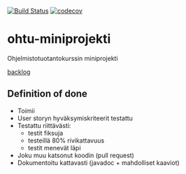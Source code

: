 [![Build Status](https://travis-ci.org/anonOstrich/ohtu-miniprojekti.svg?branch=master)](https://travis-ci.org/anonOstrich/ohtu-miniprojekti)
[![codecov](https://codecov.io/gh/anonOstrich/ohtu-miniprojekti/branch/master/graph/badge.svg)](https://codecov.io/gh/anonOstrich/ohtu-miniprojekti)

# ohtu-miniprojekti
Ohjelmistotuotantokurssin miniprojekti


[backlog](https://docs.google.com/spreadsheets/d/1JXfi_ZUgXKkfvnegcy7C4KUzVWvdBlr7t2WN6icuReA/edit#gid=0)


## Definition of done
- Toimii
- User storyn hyväksymiskriteerit testattu
- Testattu riittävästi:
  - testit fiksuja
  - testeillä 80% rivikattavuus
  - testit menevät läpi
- Joku muu katsonut koodin (pull request)
- Dokumentoitu kattavasti (javadoc +  mahdolliset kaaviot)
